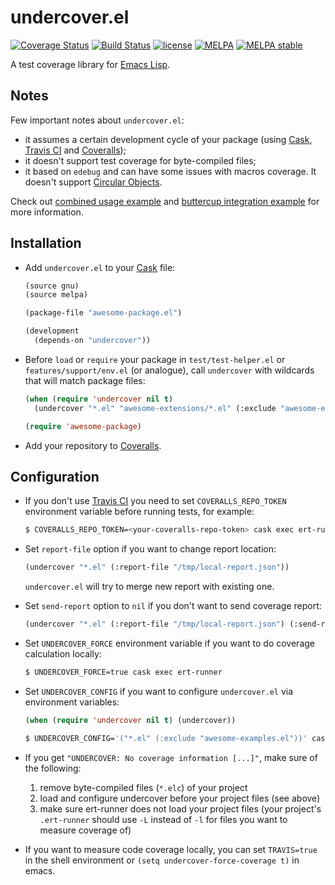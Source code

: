 # undercover.el
[![Coverage Status](https://coveralls.io/repos/sviridov/undercover.el/badge.svg)](https://coveralls.io/r/sviridov/undercover.el?branch=master) [![Build Status](https://travis-ci.org/sviridov/undercover.el.svg)](https://travis-ci.org/sviridov/undercover.el) [![license](http://img.shields.io/badge/license-MIT-brightgreen.svg)](https://github.com/sviridov/undercover.el/blob/master/LICENSE) [![MELPA](http://melpa.org/packages/undercover-badge.svg)](http://melpa.org/#/undercover) [![MELPA stable](http://stable.melpa.org/packages/undercover-badge.svg)](http://stable.melpa.org/#/undercover)

A test coverage library for [Emacs Lisp](http://www.gnu.org/software/emacs/manual/html_node/elisp/index.html).

## Notes

Few important notes about `undercover.el`:

- it assumes a certain development cycle of your package (using [Cask](https://github.com/cask/cask), [Travis CI](https://travis-ci.org/) and [Coveralls](https://coveralls.io/));
- it doesn't support test coverage for byte-compiled files;
- it based on `edebug` and can have some issues with macros coverage. It doesn't support [Circular Objects](http://www.gnu.org/software/emacs/manual/html_node/elisp/Circular-Objects.html).

Check out [combined usage example](https://github.com/sviridov/undercover.el-combined-usage-example) and [buttercup integration example](https://github.com/sviridov/undercover.el-buttercup-integration-example) for more information.

## Installation

- Add `undercover.el` to your [Cask](https://github.com/cask/cask) file:

  ```lisp
  (source gnu)
  (source melpa)

  (package-file "awesome-package.el")

  (development
    (depends-on "undercover"))
  ```

- Before `load` or `require` your package in `test/test-helper.el` or `features/support/env.el` (or analogue), call `undercover` with wildcards that will match package files:

  ```lisp
  (when (require 'undercover nil t)
    (undercover "*.el" "awesome-extensions/*.el" (:exclude "awesome-examples.el")))

  (require 'awesome-package)
  ```

- Add your repository to [Coveralls](https://coveralls.io/).

## Configuration

- If you don't use [Travis CI](https://travis-ci.org/) you need to set `COVERALLS_REPO_TOKEN` environment variable before running tests, for example:

  ```sh
  $ COVERALLS_REPO_TOKEN=<your-coveralls-repo-token> cask exec ert-runner
  ```

- Set `report-file` option if you want to change report location:

  ```lisp
  (undercover "*.el" (:report-file "/tmp/local-report.json"))
  ```

  `undercover.el` will try to merge new report with existing one.

- Set `send-report` option to `nil` if you don't want to send coverage report:

  ```lisp
  (undercover "*.el" (:report-file "/tmp/local-report.json") (:send-report nil))
  ```

- Set `UNDERCOVER_FORCE` environment variable if you want to do coverage calculation locally:

  ```sh
  $ UNDERCOVER_FORCE=true cask exec ert-runner
  ```

- Set `UNDERCOVER_CONFIG` if you want to configure `undercover.el` via environment variables:

  ```lisp
  (when (require 'undercover nil t) (undercover))
  ```

  ```sh
  $ UNDERCOVER_CONFIG='("*.el" (:exclude "awesome-examples.el"))' cask exec ert-runner
  ```

- If you get `"UNDERCOVER: No coverage information [...]"`, make sure of the following:
    1. remove byte-compiled files (`*.elc`) of your project
    2. load and configure undercover before your project files (see above)
    3. make sure ert-runner does not load your project files (your project's `.ert-runner` should use `-L` instead of `-l` for files you want to measure coverage of)

- If you want to measure code coverage locally, you can set `TRAVIS=true` in the shell environment or `(setq undercover-force-coverage t)` in emacs.
